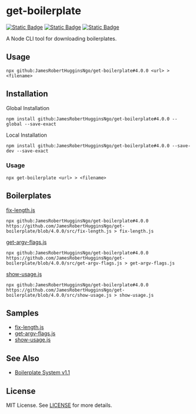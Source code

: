 # get-boilerplate

[![Static Badge](https://img.shields.io/badge/GitHub%20Repo-6e5494)](https://github.com/JamesRobertHugginsNgo/get-boilerplate)
[![Static Badge](https://img.shields.io/badge/GitHub%20Page-4078c0)](https://jamesroberthugginsngo.github.io/get-boilerplate/)
[![Static Badge](https://img.shields.io/badge/Latest_Tag-4.0.0-6cc644)](https://github.com/JamesRobertHugginsNgo/get-boilerplate/tree/4.0.0)


A Node CLI tool for downloading boilerplates.

## Usage

```
npx github:JamesRobertHugginsNgo/get-boilerplate#4.0.0 <url> > <filename>
```

## Installation

Global Installation

```
npm install github:JamesRobertHugginsNgo/get-boilerplate#4.0.0 --global --save-exact
```

Local Installation

```
npm install github:JamesRobertHugginsNgo/get-boilerplate#4.0.0 --save-dev --save-exact
```

### Usage

```
npx get-boilerplate <url> > <filename>
```

## Boilerplates

[fix-length.js](./src/fix-length.js)

```
npx github:JamesRobertHugginsNgo/get-boilerplate#4.0.0 https://github.com/JamesRobertHugginsNgo/get-boilerplate/blob/4.0.0/src/fix-length.js > fix-length.js
```

[get-argv-flags.js](./src/get-argv-flags.js)

```
npx github:JamesRobertHugginsNgo/get-boilerplate#4.0.0 https://github.com/JamesRobertHugginsNgo/get-boilerplate/blob/4.0.0/src/get-argv-flags.js > get-argv-flags.js
```

[show-usage.js](./src/show-usage.js)

```
npx github:JamesRobertHugginsNgo/get-boilerplate#4.0.0 https://github.com/JamesRobertHugginsNgo/get-boilerplate/blob/4.0.0/src/show-usage.js > show-usage.js
```

## Samples

- [fix-length.js](./sample/fix-length.js)
- [get-argv-flags.js](./sample/get-argv-flags.js)
- [show-usage.js](./sample/show-usage.js)

## See Also

- [Boilerplate System v1.1](https://github.com/JamesRobertHugginsNgo/JamesRobertHugginsNgo.github.io/blob/main/doc/boilerplate-system-1.1.md)

## License

MIT License. See [LICENSE](LICENSE) for more details.

